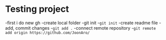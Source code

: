 # Testing project

-first i do new gh
-create local folder
-git init -`git init`
-create readme file
-add, commit changes -`git add .`
-connect remote repository -`git remote add origin https://github.com/JoonAro/`
